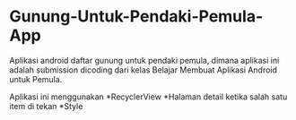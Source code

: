 # Gunung-Untuk-Pendaki-Pemula-App
Aplikasi android daftar gunung untuk pendaki pemula, dimana aplikasi ini adalah submission dicoding dari kelas Belajar Membuat Aplikasi Android untuk Pemula.

Aplikasi ini menggunakan
*RecyclerView
*Halaman detail ketika salah satu item di tekan
*Style

